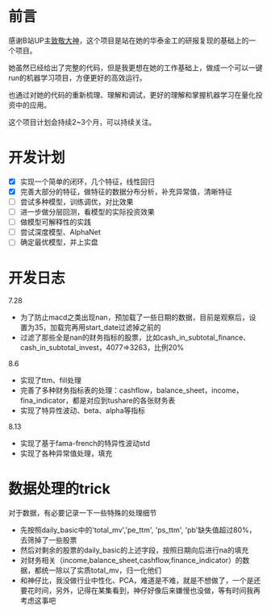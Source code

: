 
# 前言

感谢B站UP主[致敬大神](https://www.bilibili.com/video/BV1564y1b7PR)，这个项目是站在她的华泰金工的研报复现的基础上的一个项目。

她虽然已经给出了完整的代码，但是我更想在她的工作基础上，做成一个可以一键run的机器学习项目，方便更好的高效运行。

也通过对她的代码的重新梳理、理解和调试，更好的理解和掌握机器学习在量化投资中的应用。

这个项目计划会持续2~3个月，可以持续关注。

# 开发计划

- [X] 实现一个简单的闭环，几个特征，线性回归
- [X] 完善大部分的特征，做特征的数据分布分析，补充异常值，清晰特征
- [ ] 尝试多种模型，训练调优，对比效果
- [ ] 进一步做分层回测，看模型的实际投资效果
- [ ] 做模型可解释性的实践
- [ ] 尝试深度模型、AlphaNet
- [ ] 确定最优模型，并上实盘

# 开发日志

7.28
- 为了防止macd之类出现nan，预加载了一些日期的数据，目前是观察后，设置为35，加载完再用start_date过滤掉之前的
- 过滤了那些全是nan的财务指标的股票，比如cash_in_subtotal_finance、cash_in_subtotal_invest，4077=>3263，比例20%

8.6
- 实现了ttm、fill处理
- 完善了多种财务指标表的处理：cashflow，balance_sheet，income，fina_indicator，都是对应到tushare的各张财务表
- 实现了特异性波动、beta、alpha等指标

8.13
- 实现了基于fama-french的特异性波动std
- 实现了各种异常值处理，填充

# 数据处理的trick

对于数据，有必要记录一下一些特殊的处理细节
- 先按照daily_basic中的'total_mv','pe_ttm', 'ps_ttm', 'pb'缺失值超过80%，去筛掉了一些股票
- 然后对剩余的股票的daily_basic的上述字段，按照日期向后进行na的填充
- 对财务相关（income,balance_sheet,cashflow,finance_indicator）的数据，都统一除以了实质total_mv，归一化他们
- 和神仔比，我没做行业中性化、PCA，难道是不难，就是不想做了，一个是还要花时间，另外，记得在某集看到，神仔好像后来嫌慢也没做，等有时间我再考虑这事吧